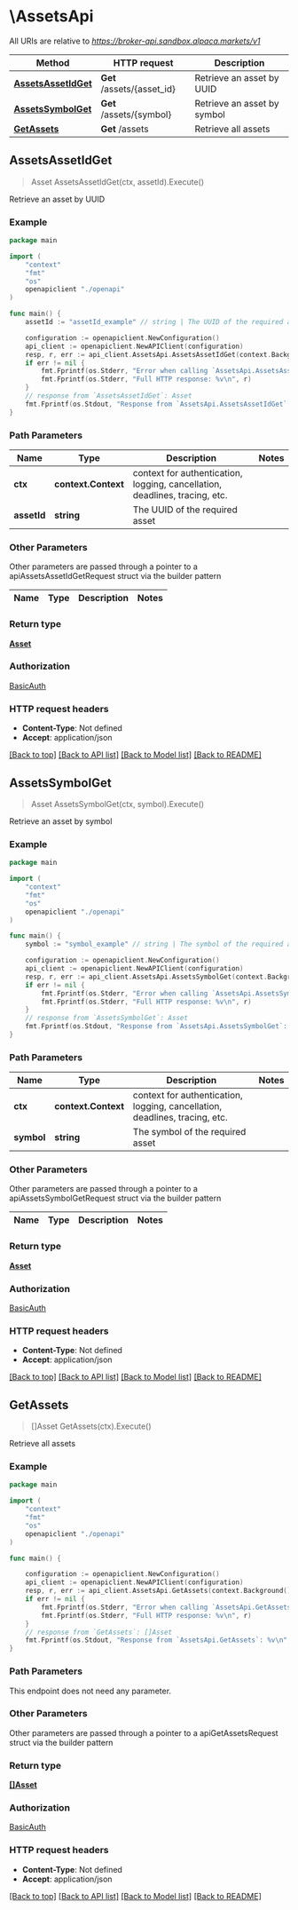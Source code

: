 # \AssetsApi

All URIs are relative to *https://broker-api.sandbox.alpaca.markets/v1*

Method | HTTP request | Description
------------- | ------------- | -------------
[**AssetsAssetIdGet**](AssetsApi.md#AssetsAssetIdGet) | **Get** /assets/{asset_id} | Retrieve an asset by UUID
[**AssetsSymbolGet**](AssetsApi.md#AssetsSymbolGet) | **Get** /assets/{symbol} | Retrieve an asset by symbol
[**GetAssets**](AssetsApi.md#GetAssets) | **Get** /assets | Retrieve all assets



## AssetsAssetIdGet

> Asset AssetsAssetIdGet(ctx, assetId).Execute()

Retrieve an asset by UUID



### Example

```go
package main

import (
    "context"
    "fmt"
    "os"
    openapiclient "./openapi"
)

func main() {
    assetId := "assetId_example" // string | The UUID of the required asset

    configuration := openapiclient.NewConfiguration()
    api_client := openapiclient.NewAPIClient(configuration)
    resp, r, err := api_client.AssetsApi.AssetsAssetIdGet(context.Background(), assetId).Execute()
    if err != nil {
        fmt.Fprintf(os.Stderr, "Error when calling `AssetsApi.AssetsAssetIdGet``: %v\n", err)
        fmt.Fprintf(os.Stderr, "Full HTTP response: %v\n", r)
    }
    // response from `AssetsAssetIdGet`: Asset
    fmt.Fprintf(os.Stdout, "Response from `AssetsApi.AssetsAssetIdGet`: %v\n", resp)
}
```

### Path Parameters


Name | Type | Description  | Notes
------------- | ------------- | ------------- | -------------
**ctx** | **context.Context** | context for authentication, logging, cancellation, deadlines, tracing, etc.
**assetId** | **string** | The UUID of the required asset | 

### Other Parameters

Other parameters are passed through a pointer to a apiAssetsAssetIdGetRequest struct via the builder pattern


Name | Type | Description  | Notes
------------- | ------------- | ------------- | -------------


### Return type

[**Asset**](Asset.md)

### Authorization

[BasicAuth](../README.md#BasicAuth)

### HTTP request headers

- **Content-Type**: Not defined
- **Accept**: application/json

[[Back to top]](#) [[Back to API list]](../README.md#documentation-for-api-endpoints)
[[Back to Model list]](../README.md#documentation-for-models)
[[Back to README]](../README.md)


## AssetsSymbolGet

> Asset AssetsSymbolGet(ctx, symbol).Execute()

Retrieve an asset by symbol



### Example

```go
package main

import (
    "context"
    "fmt"
    "os"
    openapiclient "./openapi"
)

func main() {
    symbol := "symbol_example" // string | The symbol of the required asset

    configuration := openapiclient.NewConfiguration()
    api_client := openapiclient.NewAPIClient(configuration)
    resp, r, err := api_client.AssetsApi.AssetsSymbolGet(context.Background(), symbol).Execute()
    if err != nil {
        fmt.Fprintf(os.Stderr, "Error when calling `AssetsApi.AssetsSymbolGet``: %v\n", err)
        fmt.Fprintf(os.Stderr, "Full HTTP response: %v\n", r)
    }
    // response from `AssetsSymbolGet`: Asset
    fmt.Fprintf(os.Stdout, "Response from `AssetsApi.AssetsSymbolGet`: %v\n", resp)
}
```

### Path Parameters


Name | Type | Description  | Notes
------------- | ------------- | ------------- | -------------
**ctx** | **context.Context** | context for authentication, logging, cancellation, deadlines, tracing, etc.
**symbol** | **string** | The symbol of the required asset | 

### Other Parameters

Other parameters are passed through a pointer to a apiAssetsSymbolGetRequest struct via the builder pattern


Name | Type | Description  | Notes
------------- | ------------- | ------------- | -------------


### Return type

[**Asset**](Asset.md)

### Authorization

[BasicAuth](../README.md#BasicAuth)

### HTTP request headers

- **Content-Type**: Not defined
- **Accept**: application/json

[[Back to top]](#) [[Back to API list]](../README.md#documentation-for-api-endpoints)
[[Back to Model list]](../README.md#documentation-for-models)
[[Back to README]](../README.md)


## GetAssets

> []Asset GetAssets(ctx).Execute()

Retrieve all assets



### Example

```go
package main

import (
    "context"
    "fmt"
    "os"
    openapiclient "./openapi"
)

func main() {

    configuration := openapiclient.NewConfiguration()
    api_client := openapiclient.NewAPIClient(configuration)
    resp, r, err := api_client.AssetsApi.GetAssets(context.Background()).Execute()
    if err != nil {
        fmt.Fprintf(os.Stderr, "Error when calling `AssetsApi.GetAssets``: %v\n", err)
        fmt.Fprintf(os.Stderr, "Full HTTP response: %v\n", r)
    }
    // response from `GetAssets`: []Asset
    fmt.Fprintf(os.Stdout, "Response from `AssetsApi.GetAssets`: %v\n", resp)
}
```

### Path Parameters

This endpoint does not need any parameter.

### Other Parameters

Other parameters are passed through a pointer to a apiGetAssetsRequest struct via the builder pattern


### Return type

[**[]Asset**](Asset.md)

### Authorization

[BasicAuth](../README.md#BasicAuth)

### HTTP request headers

- **Content-Type**: Not defined
- **Accept**: application/json

[[Back to top]](#) [[Back to API list]](../README.md#documentation-for-api-endpoints)
[[Back to Model list]](../README.md#documentation-for-models)
[[Back to README]](../README.md)

